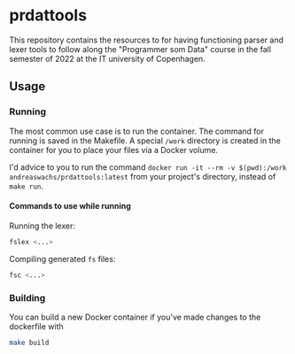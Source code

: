  # prdattools

This repository contains the resources to for having functioning parser and lexer tools to follow along the "Programmer som Data" course in the fall semester of 2022 at the IT university of Copenhagen.

## Usage

### Running

The most common use case is to run the container. The command for running is saved in the Makefile. A special `/work` directory is created in the container for you to place your files via a Docker volume.

I'd advice to you to run the command `docker run -it --rm -v $(pwd):/work andreaswachs/prdattools:latest` from your project's directory, instead of `make run`.

#### Commands to use while running

Running the lexer:

```bash
fslex <...>
```

Compiling generated `fs` files:

```bash
fsc <...>
```
### Building

You can build a new Docker container if you've made changes to the dockerfile with

```bash
make build
```
 